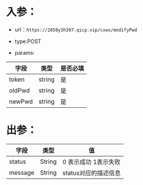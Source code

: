 # 入参：

* url：```https://2858y3h397.qicp.vip/cxwx/modifyPwd```

* type:POST

* params:

| 字段   | 类型   | 是否必填 |
| ------ | ------ | -------- |
| token  | string | 是       |
| oldPwd | string | 是       |
| newPwd | string | 是       |

# 出参：

| 字段    | 类型   | 值                    |
| ------- | ------ | --------------------- |
| status  | String | 0 表示成功  1表示失败 |
| message | String | status对应的描述信息  |

